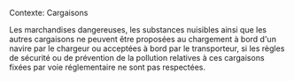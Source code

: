 Contexte: Cargaisons

Les marchandises dangereuses, les substances nuisibles ainsi que les autres cargaisons ne peuvent être proposées au chargement à bord d'un navire par le chargeur ou acceptées à bord par le transporteur, si les règles de sécurité ou de prévention de la pollution relatives à ces cargaisons fixées par voie réglementaire ne sont pas respectées.